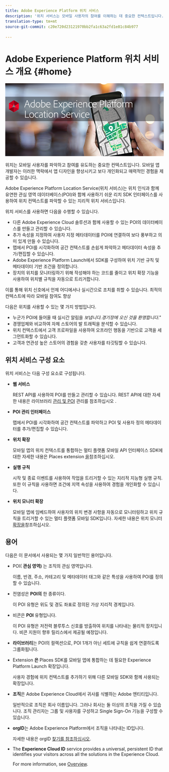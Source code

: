 ```yaml
---
title: Adobe Experience Platform 위치 서비스
description: '위치 서비스는 모바일 사용자의 참여를 이해하는 데 중요한 컨텍스트입니다. 모바일 앱 개발자는 이러한 맥락에서 앱 디자인을 향상시키고 보다 개인화되고 매력적인 경험을 제공할 수 있습니다. '
translation-type: tm+mt
source-git-commit: c20e720d23121970bb2fa1c63a2fd1e81c84b977

---
```



# Adobe Experience Platform 위치 서비스 개요 {#home}

![&quot;Adobe Experience Platform Location Service&quot;](/help/assets/LocationHeader.png)

위치는 모바일 사용자를 파악하고 참여를 유도하는 중요한 컨텍스트입니다. 모바일 앱 개발자는 이러한 맥락에서 앱 디자인을 향상시키고 보다 개인화되고 매력적인 경험을 제공할 수 있습니다.

Adobe Experience Platform Location Service(위치 서비스)는 위치 인식과 함께 유연한 관심 영역 데이터베이스(POI)와 함께 사용하기 쉬운 리치 SDK 인터페이스를 사용하여 위치 컨텍스트를 파악할 수 있는 지리적 위치 서비스입니다.

위치 서비스를 사용하면 다음을 수행할 수 있습니다.

* 다른 Adobe Experience Cloud 솔루션과 함께 사용할 수 있는 POI의 데이터베이스를 만들고 관리할 수 있습니다.
* 추가 속성을 지정하여 사용자 지정 메타데이터를 POI에 연결하여 보다 풍부하고 의미 있게 만들 수 있습니다.
* 맵에서 POI를 시각화하여 공간 컨텍스트를 손쉽게 파악하고 메타데이터 속성을 추가/편집할 수 있습니다.
* Adobe Experience Platform Launch에서 SDK를 구성하여 위치 기반 규칙 및 메타데이터 기반 조건을 정의합니다.
* 장치의 위치를 모니터링하기 위해 작성해야 하는 코드를 줄이고 위치 확장 기능을 사용하여 위치별 규칙을 자동으로 트리거합니다.

이를 통해 위치 신호에서 언제 어디에서나 실시간으로 조치를 취할 수 있습니다. 최적의 컨텍스트에 따라 모바일 참여도 향상

다음은 위치를 사용할 수 있는 몇 가지 방법입니다.

* 누군가 POI에 들어올 때 실시간 알림을 *보냅니다.경기장에 오신 것을 환영합니다.&quot;*
* 경쟁업체와 비교하여 자체 스토어의 발 트래픽을 분석할 수 있습니다.
* 위치 컨텍스트에서 고객 프로파일을 사용하여 오프라인 행동을 기반으로 고객을 세그먼트화할 수 있습니다.
* 고객과 연관성 높은 스토어의 경험을 갖춘 사용자를 타깃팅할 수 있습니다.

## 위치 서비스 구성 요소

위치 서비스는 다음 구성 요소로 구성됩니다.

* **웹 서비스**

   REST API를 사용하여 POI를 만들고 관리할 수 있습니다. REST API에 대한 자세한 내용은 라이브러리 [관리 및 POI](/help/web-service-api/api-usage/manage-libraries/manage-libraries.md) 관리를 참조하십시오 [](/help/web-service-api/api-usage/manage-pois/manage-pois.md).

* **POI 관리 인터페이스**

   맵에서 POI를 시각화하여 공간 컨텍스트를 파악하고 POI 및 사용자 정의 메타데이터를 추가/편집할 수 있습니다.

* **위치 확장**

   모바일 앱의 위치 컨텍스트를 통합하는 멀티 플랫폼 모바일 API 인터페이스 SDK에 대한 자세한 내용은 Places extension [을](/help/places-ext-aep-sdks/places-extension/places-extension.md)참조하십시오.

* **실행 규칙**

   시작 및 종료 이벤트를 사용하여 작업을 트리거할 수 있는 지리적 지능형 실행 규칙. 또한 이 규칙을 사용하면 조건에 지역 속성을 사용하여 경험을 개인화할 수 있습니다.

* **위치 모니터 확장**

   모바일 앱에 임베드하여 사용자의 위치 변경 사항을 자동으로 모니터링하고 위치 규칙을 트리거할 수 있는 멀티 플랫폼 모바일 SDK입니다. 자세한 내용은 위치 모니터 [확장을](/help/places-ext-aep-sdks/places-monitor-extension/places-monitor-extension.md)참조하십시오.

## 용어

다음은 이 문서에서 사용되는 몇 가지 일반적인 용어입니다.

* POI( **관심 영역)** 는 조직의 관심 영역입니다.

   이름, 반경, 주소, 카테고리 및 메타데이터 태그와 같은 특성을 사용하여 POI를 정의할 수 있습니다.

* 전염성은 **POI의** 한 종류이다.

   이 POI 유형은 위도 및 경도 좌표로 정의된 가상 지리적 경계입니다.

* 비콘은 **POI** 유형입니다.

   이 POI 유형은 저전력 블루투스 신호를 방출하여 위치를 나타내는 물리적 장치입니다. 비콘 지원이 향후 릴리스에서 제공될 예정입니다.

* **라이브러리**&#x200B;는 POI의 컬렉션으로, POI 1개가 아닌 세트에 규칙을 쉽게 연결하도록 그룹화됩니다.

* Extension **은** Places SDK를 모바일 앱에 통합하는 데 필요한 Experience Platform Launch 확장입니다.

   사용자 경험에 위치 컨텍스트를 추가하기 위해 다른 모바일 SDK와 함께 사용되는 확장입니다.

* **조직**&#x200B;은 Adobe Experience Cloud에서 귀사를 식별하는 Adobe 엔티티입니다.

   일반적으로 조직은 회사 이름입니다. 그러나 회사는 둘 이상의 조직을 가질 수 있습니다. 조직 관리자는 그룹 및 사용자를 구성하고 Single Sign-On 기능을 구성할 수 있습니다.

* **orgID**&#x200B;는 Adobe Experience Platform에서 조직을 나타내는 ID입니다.

   자세한 내용은 orgID [찾기를 참조하십시오](https://forums.adobe.com/thread/2339895).

* The **Experience Cloud ID** service provides a universal, persistent ID that identifies your visitors across all the solutions in the Experience Cloud.

   For more information, see [Overview](https://docs.adobe.com/content/help/en/id-service/using/intro/overview.html).
